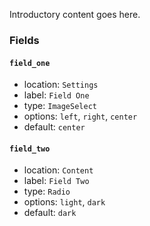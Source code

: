 Introductory content goes here.

### Fields

#### `field_one`
* location: `Settings`
* label: `Field One`
* type: `ImageSelect`
* options: `left`, `right`, `center`
* default: `center`

#### `field_two`
* location: `Content`
* label: `Field Two`
* type: `Radio`
* options: `light`, `dark`
* default: `dark`